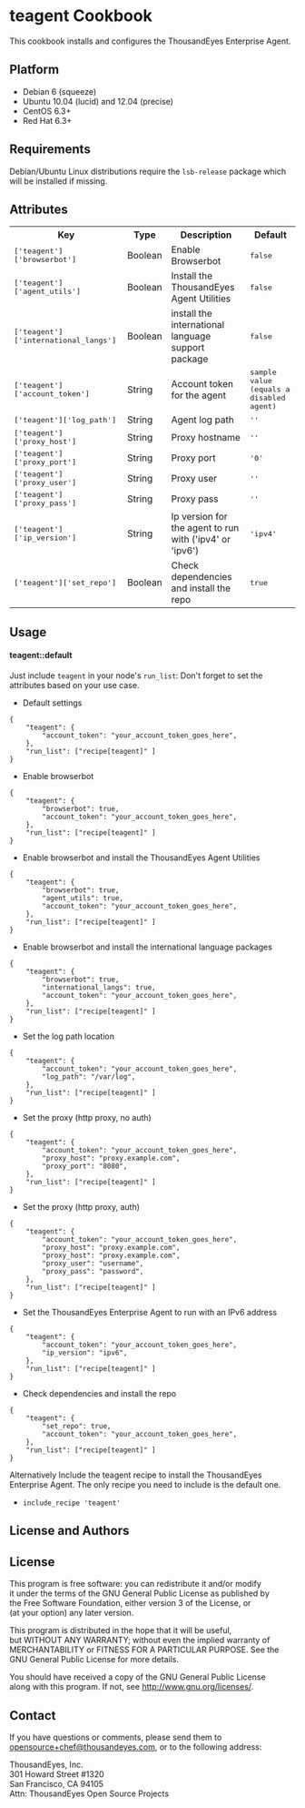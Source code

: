 teagent Cookbook
=========================
This cookbook installs and configures the ThousandEyes Enterprise Agent.

Platform
--------
- Debian 6 (squeeze) 
- Ubuntu 10.04 (lucid) and 12.04 (precise)
- CentOS 6.3+
- Red Hat 6.3+

Requirements
------------
Debian/Ubuntu Linux distributions require the `lsb-release` package which  
will be installed if missing.

Attributes
----------
<table>
  <tr>
    <th>Key</th>
    <th>Type</th>
    <th>Description</th>
    <th>Default</th>
  </tr>
  <tr>
    <td><tt>['teagent']['browserbot']</tt></td>
    <td>Boolean</td>
    <td>Enable Browserbot</td>
    <td><tt>false</tt></td>
  </tr>
  <tr>
    <td><tt>['teagent']['agent_utils']</tt></td>
    <td>Boolean</td>
    <td>Install the ThousandEyes Agent Utilities</td>
    <td><tt>false</tt></td>
  </tr>
  <tr>
    <td><tt>['teagent']['international_langs']</tt></td>
    <td>Boolean</td>
    <td>install the international language support package</td>
    <td><tt>false</tt></td>
  </tr>
  <tr>
    <td><tt>['teagent']['account_token']</tt></td>
    <td>String</td>
    <td>Account token for the agent</td>
    <td><tt>sample value (equals a disabled agent)</tt></td>
  </tr>
  <tr>
    <td><tt>['teagent']['log_path']</tt></td>
    <td>String</td>
    <td>Agent log path</td>
    <td><tt>''</tt></td>
  </tr>
  <tr>
    <td><tt>['teagent']['proxy_host']</tt></td>
    <td>String</td>
    <td>Proxy hostname</td>
    <td><tt>''</tt></td>
  </tr>
  <tr>
    <td><tt>['teagent']['proxy_port']</tt></td>
    <td>String</td>
    <td>Proxy port</td>
    <td><tt>'0'</tt></td>
  </tr>
  <tr>
    <td><tt>['teagent']['proxy_user']</tt></td>
    <td>String</td>
    <td>Proxy user</td>
    <td><tt>''</tt></td>
  </tr>
  <tr>
    <td><tt>['teagent']['proxy_pass']</tt></td>
    <td>String</td>
    <td>Proxy pass</td>
    <td><tt>''</tt></td>
  </tr>
  <tr>
    <td><tt>['teagent']['ip_version']</tt></td>
    <td>String</td>
    <td>Ip version for the agent to run with ('ipv4' or 'ipv6')</td>
    <td><tt>'ipv4'</tt></td>
  </tr>
  <tr>
    <td><tt>['teagent']['set_repo']</tt></td>
    <td>Boolean</td>
    <td>Check dependencies and install the repo</td>
    <td><tt>true</tt></td>
  </tr>
</table>

Usage
-----
#### teagent::default
Just include `teagent` in your node's `run_list`:
Don't forget to set the attributes based on your use case.

 * Default settings
 ```
 {
     "teagent": {
         "account_token": "your_account_token_goes_here",
     },
     "run_list": ["recipe[teagent]" ] 
 }
 ```

 * Enable browserbot
 ```
 {
     "teagent": {
         "browserbot": true,
         "account_token": "your_account_token_goes_here",
     },
     "run_list": ["recipe[teagent]" ]
 }  
 ```

 * Enable browserbot and install the ThousandEyes Agent Utilities
 ```
 {
     "teagent": {
         "browserbot": true,
         "agent_utils": true,
         "account_token": "your_account_token_goes_here",
     },
     "run_list": ["recipe[teagent]" ]
 }
 ```

 * Enable browserbot and install the international language packages
 ```
 {
     "teagent": {
         "browserbot": true,
         "international_langs": true,
         "account_token": "your_account_token_goes_here",
     },
     "run_list": ["recipe[teagent]" ]
 }
 ```

 * Set the log path location
 ```
 {
     "teagent": {
         "account_token": "your_account_token_goes_here",
         "log_path": "/var/log",
     },
     "run_list": ["recipe[teagent]" ]
 }
 ```

 * Set the proxy (http proxy, no auth)
 ```
 {
     "teagent": {
         "account_token": "your_account_token_goes_here",
         "proxy_host": "proxy.example.com",
         "proxy_port": "8080",
     },
     "run_list": ["recipe[teagent]" ]
 }
 ```

 * Set the proxy (http proxy, auth)
 ```
 {
     "teagent": {
         "account_token": "your_account_token_goes_here",
         "proxy_host": "proxy.example.com",
         "proxy_host": "proxy.example.com",
         "proxy_user": "username",
         "proxy_pass": "password",
     },
     "run_list": ["recipe[teagent]" ]
 }
 ```

 * Set the ThousandEyes Enterprise Agent to run with an IPv6 address
 ```
 {
     "teagent": {
         "account_token": "your_account_token_goes_here",
         "ip_version": "ipv6",
     },
     "run_list": ["recipe[teagent]" ]
 }
 ```

 * Check dependencies and install the repo
 ```
 {
     "teagent": {
         "set_repo": true,
         "account_token": "your_account_token_goes_here",
     },
     "run_list": ["recipe[teagent]" ]
 }
 ```

Alternatively Include the teagent recipe to install the ThousandEyes Enterprise 
Agent. The only recipe you need to include is the default one.

* `include_recipe 'teagent'`

License and Authors
-------------------
## License
This program is free software: you can redistribute it and/or modify  
it under the terms of the GNU General Public License as published by  
the Free Software Foundation, either version 3 of the License, or  
(at your option) any later version.

This program is distributed in the hope that it will be useful,  
but WITHOUT ANY WARRANTY; without even the implied warranty of  
MERCHANTABILITY or FITNESS FOR A PARTICULAR PURPOSE.  See the  
GNU General Public License for more details.  

You should have received a copy of the GNU General Public License  
along with this program.  If not, see <http://www.gnu.org/licenses/>.

## Contact
If you have questions or comments, please send them to  
opensource+chef@thousandeyes.com, or to the following address:

ThousandEyes, Inc.  
301 Howard Street #1320  
San Francisco, CA  94105  
Attn: ThousandEyes Open Source Projects
